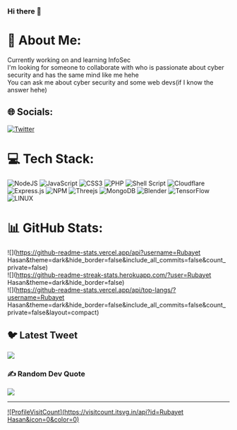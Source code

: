 ### Hi there 👋

<!--
**Rubay3t/Rubay3t** is a ✨ _special_ ✨ repository because its `README.md` (this file) appears on your GitHub profile.

Here are some ideas to get you started: -->

<!--
- 🔭 I’m currently working on Cybersecurity...
- 🌱 I’m currently learning Cybersecurity & programming...
- 👯 I’m looking to collaborate on ah! I guess I don't know actually 😑...
- 🤔 I’m looking for help with ...ah! Maybe that's also unknown to me...hehe😅😑...
- 💬 Ask me about cybersecurity & if it's in my knowledge then you're gonna definitely find your answer from me inshallah...
- 📫 How to reach me: Uh! There's a way to reach me... But..how? Do I know?🤔...
- 😄 Pronouns: ...
- ⚡ Fun fact: I like bugs in other's codes yeaaay....!✌️👌✌️ Ummm... Okay that's not a joke(😑)...
-->


# 💫 About Me:
Currently working on and learning InfoSec<br>
I'm looking for someone to collaborate with who is passionate about cyber security and has the same mind like me hehe<br>
You can ask me about cyber security and some web devs(if I know the answer hehe)


## 🌐 Socials:
[![Twitter](https://img.shields.io/badge/Twitter-%231DA1F2.svg?logo=Twitter&logoColor=white)](https://twitter.com/RubayetH4san) 

# 💻 Tech Stack:
![NodeJS](https://img.shields.io/badge/node.js-6DA55F?style=for-the-badge&logo=node.js&logoColor=white) ![JavaScript](https://img.shields.io/badge/javascript-%23323330.svg?style=for-the-badge&logo=javascript&logoColor=%23F7DF1E) ![CSS3](https://img.shields.io/badge/css3-%231572B6.svg?style=for-the-badge&logo=css3&logoColor=white) ![PHP](https://img.shields.io/badge/php-%23777BB4.svg?style=for-the-badge&logo=php&logoColor=white) ![Shell Script](https://img.shields.io/badge/shell_script-%23121011.svg?style=for-the-badge&logo=gnu-bash&logoColor=white) ![Cloudflare](https://img.shields.io/badge/Cloudflare-F38020?style=for-the-badge&logo=Cloudflare&logoColor=white) ![Express.js](https://img.shields.io/badge/express.js-%23404d59.svg?style=for-the-badge&logo=express&logoColor=%2361DAFB) ![NPM](https://img.shields.io/badge/NPM-%23000000.svg?style=for-the-badge&logo=npm&logoColor=white) ![Threejs](https://img.shields.io/badge/threejs-black?style=for-the-badge&logo=three.js&logoColor=white) ![MongoDB](https://img.shields.io/badge/MongoDB-%234ea94b.svg?style=for-the-badge&logo=mongodb&logoColor=white) ![Blender](https://img.shields.io/badge/blender-%23F5792A.svg?style=for-the-badge&logo=blender&logoColor=white) ![TensorFlow](https://img.shields.io/badge/TensorFlow-%23FF6F00.svg?style=for-the-badge&logo=TensorFlow&logoColor=white) ![LINUX](https://img.shields.io/badge/Linux-FCC624?style=for-the-badge&logo=linux&logoColor=black)
# 📊 GitHub Stats:
![](https://github-readme-stats.vercel.app/api?username=Rubayet Hasan&theme=dark&hide_border=false&include_all_commits=false&count_private=false)<br/>
![](https://github-readme-streak-stats.herokuapp.com/?user=Rubayet Hasan&theme=dark&hide_border=false)<br/>
![](https://github-readme-stats.vercel.app/api/top-langs/?username=Rubayet Hasan&theme=dark&hide_border=false&include_all_commits=false&count_private=false&layout=compact)

## 🐦 Latest Tweet
[![](https://gtce.itsvg.in/api?username=RubayetH4san)](https://github.com/VishwaGauravIn/github-twitter-card-embed)

### ✍️ Random Dev Quote
![](https://quotes-github-readme.vercel.app/api?type=horizontal&theme=radical)

---
[![ProfileVisitCount](https://visitcount.itsvg.in/api?id=Rubayet Hasan&icon=0&color=0)](https://visitcount.itsvg.in)

<!-- Proudly created with GPRM ( https://gprm.itsvg.in ) -->
